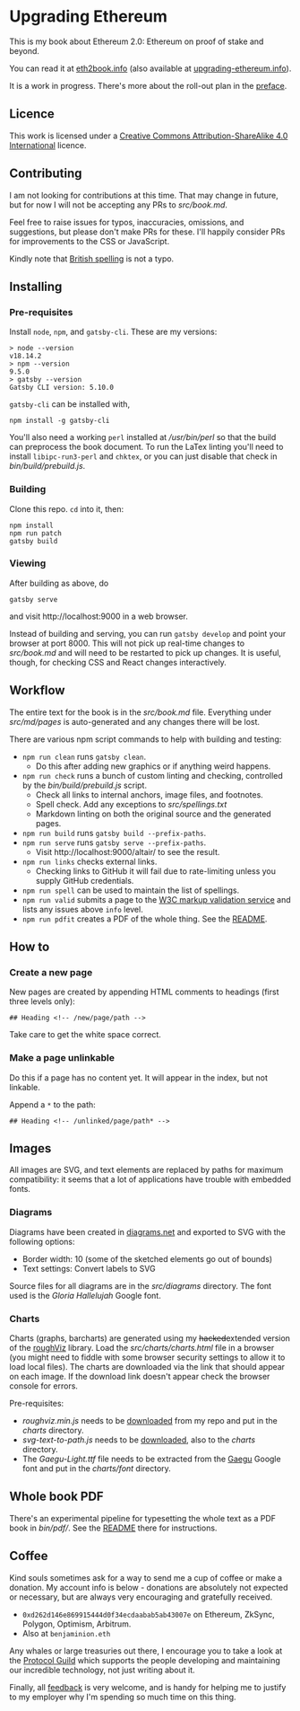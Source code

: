 # Upgrading Ethereum

This is my book about Ethereum&nbsp;2.0: Ethereum on proof of stake and beyond.

You can read it at [eth2book.info](https://eth2book.info/latest/) (also available at [upgrading-ethereum.info](https://upgrading-ethereum.info/latest/)).

It is a work in progress. There's more about the roll-out plan in the [preface](https://eth2book.info/latest/preface/).

## Licence

This work is licensed under a [Creative Commons Attribution-ShareAlike 4.0 International](https://creativecommons.org/licenses/by-sa/4.0/) licence.

## Contributing

I am not looking for contributions at this time. That may change in future, but for now I will not be accepting any PRs to _src/book.md_.

Feel free to raise issues for typos, inaccuracies, omissions, and suggestions, but please don't make PRs for these. I'll happily consider PRs for improvements to the CSS or JavaScript.

Kindly note that [British spelling](https://www.oxfordinternationalenglish.com/differences-in-british-and-american-spelling/) is not a typo.

## Installing

### Pre-requisites

Install `node`, `npm`, and `gatsby-cli`. These are my versions:

```
> node --version
v18.14.2
> npm --version
9.5.0
> gatsby --version
Gatsby CLI version: 5.10.0
```

`gatsby-cli` can be installed with,

```
npm install -g gatsby-cli
```

You'll also need a working `perl` installed at _/usr/bin/perl_ so that the build can preprocess the book document. To run the LaTex linting you'll need to install `libipc-run3-perl` and `chktex`, or you can just disable that check in _bin/build/prebuild.js_.

### Building

Clone this repo. `cd` into it, then:

```
npm install
npm run patch
gatsby build
```

### Viewing

After building as above, do

```
gatsby serve
```

and visit http://localhost:9000 in a web browser.

Instead of building and serving, you can run `gatsby develop` and point your browser at port 8000. This will not pick up real-time changes to _src/book.md_ and will need to be restarted to pick up changes. It is useful, though, for checking CSS and React changes interactively.

## Workflow

The entire text for the book is in the _src/book.md_ file. Everything under _src/md/pages_ is auto-generated and any changes there will be lost.

There are various npm script commands to help with building and testing:

  - `npm run clean` runs `gatsby clean`.
    - Do this after adding new graphics or if anything weird happens.
  - `npm run check` runs a bunch of custom linting and checking, controlled by the _bin/build/prebuild.js_ script.
    - Check all links to internal anchors, image files, and footnotes.
    - Spell check. Add any exceptions to _src/spellings.txt_
    - Markdown linting on both the original source and the generated pages.
  - `npm run build` runs `gatsby build --prefix-paths`.
  - `npm run serve` runs `gatsby serve --prefix-paths`.
    - Visit http://localhost:9000/altair/ to see the result.
  - `npm run links` checks external links.
    - Checking links to GitHub it will fail due to rate-limiting unless you supply GitHub credentials.
  - `npm run spell` can be used to maintain the list of spellings.
  - `npm run valid` submits a page to the [W3C markup validation service](https://validator.w3.org/) and lists any issues above `info` level.
  - `npm run pdfit` creates a PDF of the whole thing. See the [README](bin/pdf/README.md).

## How to

### Create a new page

New pages are created by appending HTML comments to headings (first three levels only):

```
## Heading <!-- /new/page/path -->
```

Take care to get the white space correct.

### Make a page unlinkable

Do this if a page has no content yet. It will appear in the index, but not linkable.

Append a `*` to the path:

```
## Heading <!-- /unlinked/page/path* -->
```

## Images

All images are SVG, and text elements are replaced by paths for maximum compatibility: it seems that a lot of applications have trouble with embedded fonts.

### Diagrams

Diagrams have been created in [diagrams.net](https://www.diagrams.net/) and exported to SVG with the following options:
  - Border width: 10 (some of the sketched elements go out of bounds)
  - Text settings: Convert labels to SVG
  
Source files for all diagrams are in the _src/diagrams_ directory. The font used is the _Gloria Hallelujah_ Google font.

### Charts

Charts (graphs, barcharts) are generated using my ~~hacked~~extended version of the [roughViz](https://github.com/benjaminion/roughViz) library. Load the _src/charts/charts.html_ file in a browser (you might need to fiddle with some browser security settings to allow it to load local files). The charts are downloaded via the link that should appear on each image. If the download link doesn't appear check the browser console for errors.

Pre-requisites:
  - _roughviz.min.js_ needs to be [downloaded](https://raw.githubusercontent.com/benjaminion/roughViz/master/dist/roughviz.min.js) from my repo and put in the _charts_ directory.
  - _svg-text-to-path.js_ needs to be [downloaded](https://raw.githubusercontent.com/paulzi/svg-text-to-path/master/dist/svg-text-to-path.js), also to the _charts_ directory.
  - The _Gaegu-Light.ttf_ file needs to be extracted from the [Gaegu](https://fonts.google.com/specimen/Gaegu) Google font and put in the _charts/font_ directory.

## Whole book PDF

There's an experimental pipeline for typesetting the whole text as a PDF book in _bin/pdf/_. See the [README](bin/pdf/README.md) there for instructions.

## Coffee

Kind souls sometimes ask for a way to send me a cup of coffee or make a donation. My account info is below - donations are absolutely not expected or necessary, but are always very encouraging and gratefully received.

  - `0xd262d146e869915444d0f34ecdaabab5ab43007e` on Ethereum, ZkSync, Polygon, Optimism, Arbitrum.
  - Also at `benjaminion.eth`

Any whales or large treasuries out there, I encourage you to take a look at the [Protocol Guild](https://protocol-guild.readthedocs.io/en/latest/index.html) which supports the people developing and maintaining our incredible technology, not just writing about it.

Finally, all [feedback](https://eth2book.info/latest/contact/) is very welcome, and is handy for helping me to justify to my employer why I'm spending so much time on this thing.
